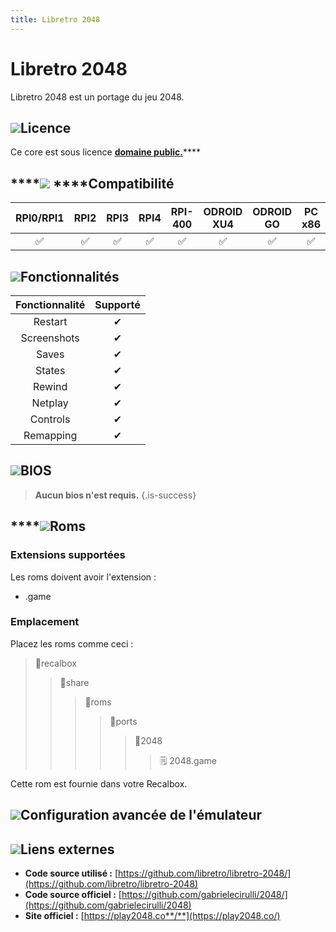 ```yaml
---
title: Libretro 2048
---
```


# Libretro 2048

Libretro 2048 est un portage du jeu 2048.

## ![](./gerald-g-parchment-background-or-border-5.svg)Licence

Ce core est sous licence [**domaine public.**](https://github.com/libretro/libretro-2048/blob/master/COPYING)\*\*\*\*

## \*\*\*\*![](./compatibility.png) ****Compatibilité

| RPI0/RPI1 | RPI2 | RPI3 | RPI4 | RPI-400 | ODROID XU4 | ODROID GO | PC x86 | PC X86\_64 |
| :---: | :---: | :---: | :---: | :---: | :---: | :---: | :---: | :---: |
| ✅ | ✅ | ✅ | ✅ | ✅ | ✅ | ✅ | ✅ | ✅ |

## ![](./cogwheel-145804_640.png)Fonctionnalités

| Fonctionnalité | Supporté |
| :---: | :---: |
| Restart | ✔ |
| Screenshots | ✔ |
| Saves | ✔ |
| States | ✔ |
| Rewind | ✔ |
| Netplay | ✔ |
| Controls | ✔ |
| Remapping | ✔ |

## ![](./tqfp32.svg)BIOS


>**Aucun bios n'est requis.**
{.is-success}

## \*\*\*\*![](./rom-30098_640.png)**Roms**

### **Extensions supportées**

Les roms doivent avoir l'extension :

* .game

### **Emplacement**

Placez les roms comme ceci : 

> 📁recalbox
>
> > 📁share
> >
> > > 📁roms
> > >
> > > > 📁ports
> > > >
> > > > > 📁2048
> > > > >
> > > > > > 🗒 2048.game

Cette rom est fournie dans votre Recalbox.

## ![](./hammer-28636_640.png)Configuration avancée de l'émulateur

###  <a id="options-du-core"></a>

## ![](./kisspng-web-development-world-wide-web-computer-icons-webs-world-wide-web-icon-png-5ab05c24477216.4540070115215073642927.png)**Liens externes**

* **Code source utilisé :** [https://github.com/libretro/libretro-2048/](https://github.com/libretro/libretro-2048)
* **Code source officiel :** [https://github.com/gabrielecirulli/2048/](https://github.com/gabrielecirulli/2048)
* **Site officiel :** [https://play2048.co**/**](https://play2048.co/)​

